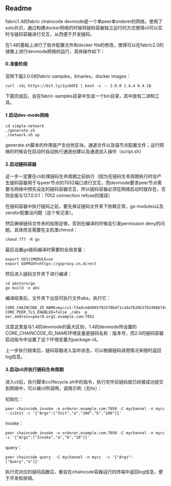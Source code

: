 ##  Readme
  fabric1.4的fabric chaincode devmode是一个单peer单orderer的网络，使用了solo共识，通过构建docker网络的时候将链码容器独立运行的方式使得cli可以实时与链码容器进行交互，从而便于开发链码。

  在1.4的基础上进行了些许配置文件和docker file的修改，使得可以在fabric2.0的镜像上进行devmode网络的运行，具体操作如下：
  
####  0.准备阶段
官网下载2.0.0的fabric-samples，binaries，docker images：

```
curl -sSL https://bit.ly/2ysbOFE | bash -s -- 2.0.0 1.4.4 0.4.18
```
下载完成后，会在fabric-samples目录中生成一个bin目录，其中放有二进制工具。

#### 1.启动dev-mode网络

```
cd simple-network
./generate.sh
./network.sh up
```
generate.sh脚本的作用是产生创世区块，通道文件以及锚节点配置文件；运行网络的时候会在启动时自动执行通道创建以及通道加入操作（script.sh）

#### 2.启动链码容器
这一步一定要在cli处理链码生命周期之前执行（因为在链码生命周期执行时会产生链码容器用于与peer节点的7052端口进行交互，而devmode要求peer节点需要与网络中预先设定的链码容器交互，所以链码容器必须在网络启动时就存在，否则会报与127.0.0.1：7052 connection refuse的错误）

在链码容器中执行链码之前，要先保证链码文件夹下依赖正常，go modules以及vendor配置没问题（这个有记录）。

然后确保链码文件夹的权限足够，否则在编译的时候会引发permission deny的问题。具体而言需要在主机里chmod：

```
chmod 777 -R go
```


最后设置go链码编译时需要的全局变量：

```
export GO111MODULE=on
export GOPROXY=https://goproxy.cn,direct
```
然后进入链码文件夹下进行编译：

```
cd abstore/go
go build -o abs
```
编译结束后，文件夹下出现可执行文件abs，执行它：

```
CORE_CHAINCODE_ID_NAME=myccv1:f3adce8d005f92570bdf1ca9af626b3f02498b74c660c651bb5d5b8a438bed00 CORE_PEER_TLS_ENABLED=false ./abs -p
eer.address=peer0.org1.example.com:7052
```
注意这里是与1.4的devmode的最大区别，1.4的devmode所设置的CORE_CHAINCODE_ID_NAME环境变量是链码名称：版本号，而2.0的链码容器启动指令中设置了这个环境变量为package-id。

上一步执行结束后，链码容器进入监听状态，可以根据链码调用情况来随时返回log信息。

#### 3.启动cli并执行链码生命周期
进入cli后，执行脚本cclifecycle.sh中的指令，执行完毕后链码就已经被成功提交到网络中，可以被cli所调用，调用示例（无tls）：

初始化：

```
peer chaincode invoke -o orderer.example.com:7050 -C mychannel -n mycc --isInit -c '{"Args":["Init","a","100","b","200"]}'
```


invoke：

```
peer chaincode invoke -o orderer.example.com:7050 -C mychannel -n mycc  -c '{"Args":["Invoke","a","b","10"]}'
```


query：

```
peer chaincode query  -C mychannel -n mycc  -c '{"Args":["Query","a"]}'
```
执行完对应的链码函数后，都会在chaincode容器运行的终端中返回log信息，便于开发和排错。